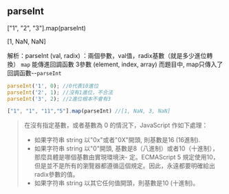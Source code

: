 ## parseInt

["1", "2", "3"].map(parseInt)

[1, NaN, NaN] 

解析：parseInt (val, radix) ：兩個參數，val值，radix基數（就是多少進位轉換） 
`map` 能傳進回調函數 3參數 (element, index, array) 而題目中, map只傳入了回調函數--`parseInt`

```js
parseInt('1', 0); //0代表10進位 
parseInt('2', 1); //沒有1進位，不合法 
parseInt('3', 2); //2進位根本不會有3 

["1", "1", "11","5"].map(parseInt) //[1, NaN, 3, NaN]
```

> 在沒有指定基數，或者基數為 0 的情況下，JavaScript 作如下處理：
> * 如果字符串 string 以"0x"或者"0X"開頭, 則基數是16 (16進制).  
> * 如果字符串 string 以"0"開頭, 基數是8（八進制）或者10（十進制），那麼具體是哪個基數由實現環境決- 定。ECMAScript 5 規定使用10，但是並不是所有的瀏覽器都遵循這個規定。因此，永遠都要明確給出radix參數的值。  
> *  如果字符串 string 以其它任何值開頭，則基數是10 (十進制)。  
